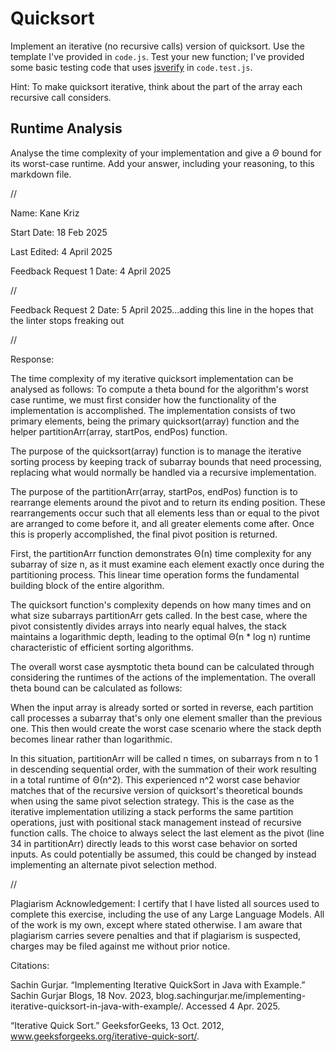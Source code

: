 # Quicksort

Implement an iterative (no recursive calls) version of quicksort. Use the
template I've provided in `code.js`. Test your new function; I've provided some
basic testing code that uses [jsverify](https://jsverify.github.io/) in
`code.test.js`.

Hint: To make quicksort iterative, think about the part of the array each
recursive call considers.

## Runtime Analysis

Analyse the time complexity of your implementation and give a $\Theta$ bound for
its worst-case runtime. Add your answer, including your reasoning, to this
markdown file.


//


Name: Kane Kriz

Start Date: 18 Feb 2025

Last Edited: 4 April 2025

Feedback Request 1 Date: 4 April 2025


//


Feedback Request 2 Date: 5 April 2025...adding this line in the hopes that the linter stops freaking out


//

Response: 

The time complexity of my iterative quicksort implementation can be analysed as follows: 
To compute a theta bound for the algorithm's worst case runtime, we must first consider how the functionality of the implementation is accomplished.
The implementation consists of two primary elements, being the primary quicksort(array) function and the helper partitionArr(array, startPos, endPos) function.

The purpose of the quicksort(array) function is to manage the iterative sorting process by keeping track of subarray bounds that need processing, replacing what would normally be handled via a recursive implementation. 

The purpose of the partitionArr(array, startPos, endPos) function is to rearrange elements around the pivot and to return its ending position.
These rearrangements occur such that all elements less than or equal to the pivot are arranged to come before it, and all greater elements come after.
Once this is properly accomplished, the final pivot position is returned. 

First, the partitionArr function demonstrates Θ(n) time complexity for any subarray of size n, as it must examine each element exactly once during the partitioning process. 
This linear time operation forms the fundamental building block of the entire algorithm. 

The quicksort function's complexity depends on how many times and on what size subarrays partitionArr gets called.
In the best case, where the pivot consistently divides arrays into nearly equal halves, the stack maintains a logarithmic depth, leading to the optimal Θ(n * log n) runtime characteristic of efficient sorting algorithms.

The overall worst case aysmptotic theta bound can be calculated through considering the runtimes of the actions of the implementation.
The overall theta bound can be calculated as follows: 

When the input array is already sorted or sorted in reverse, each partition call processes a subarray that's only one element smaller than the previous one.
This then would create the worst case scenario where the stack depth becomes linear rather than logarithmic.

In this situation, partitionArr will be called n times, on subarrays from n to 1 in descending sequential order, with the summation of their work resulting in a total runtime of Θ(n^2). 
This experienced n^2 worst case behavior matches that of the recursive version of quicksort's theoretical bounds when using the same pivot selection strategy.
This is the case as the iterative implementation utilizing a stack performs the same partition operations, just with positional stack management instead of recursive function calls.
The choice to always select the last element as the pivot (line 34 in partitionArr) directly leads to this worst case behavior on sorted inputs.
As could potentially be assumed, this could be changed by instead implementing an alternate pivot selection method.


//


Plagiarism Acknowledgement: I certify that I have listed all sources used to complete this exercise, including the use of any Large Language Models. All of the work is my own, except where stated otherwise. I am aware that plagiarism carries severe penalties and that if plagiarism is suspected, charges may be filed against me without prior notice.


Citations:

Sachin Gurjar. “Implementing Iterative QuickSort in Java with Example.” Sachin Gurjar Blogs, 18 Nov. 2023, blog.sachingurjar.me/implementing-iterative-quicksort-in-java-with-example/. Accessed 4 Apr. 2025.

“Iterative Quick Sort.” GeeksforGeeks, 13 Oct. 2012, www.geeksforgeeks.org/iterative-quick-sort/.
